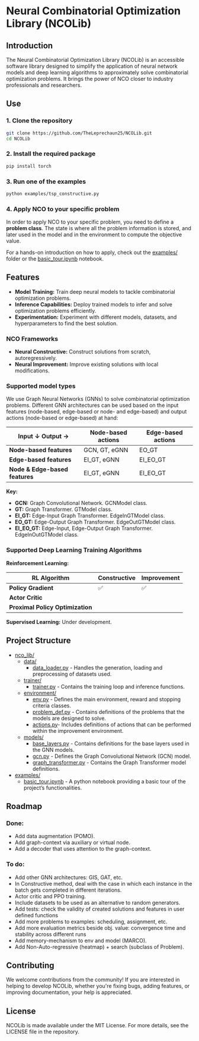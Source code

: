# Neural Combinatorial Optimization Library (NCOLib)

## Introduction
The Neural Combinatorial Optimization Library (NCOLib) is an accessible software library designed to simplify the application of neural network models and deep learning algorithms to approximately solve combinatorial optimization problems. It brings the power of NCO closer to industry professionals and researchers.

## Use
### 1. Clone the repository
```bash 
git clone https://github.com/TheLeprechaun25/NCOLib.git
cd NCOLib
```

### 2. Install the required package
```bash
pip install torch
```

### 3. Run one of the examples
```bash
python examples/tsp_constructive.py
```

### 4. Apply NCO to your specific problem
In order to apply NCO to your specific problem, you need to define a **problem class**. The state is where all the problem information is stored, and later used in the model and in the environment to compute the objective value.

For a hands-on introduction on how to apply, check out the [examples/](examples/) folder or the [basic_tour.ipynb](examples/basic_tour.ipynb) notebook.


## Features
- **Model Training:** Train deep neural models to tackle combinatorial optimization problems.
- **Inference Capabilities:** Deploy trained models to infer and solve optimization problems efficiently.
- **Experimentation:** Experiment with different models, datasets, and hyperparameters to find the best solution.

### NCO Frameworks
- **Neural Constructive:** Construct solutions from scratch, autoregressively.
- **Neural Improvement:** Improve existing solutions with local modifications.

### Supported model types

We use Graph Neural Networks (GNNs) to solve combinatorial optimization problems. Different GNN architectures can be used based on the input features (node-based, edge-based or node- and edge-based) and output actions (node-based or edge-based) at hand:

| Input &darr; Output &rarr;     | Node-based actions | Edge-based actions |
|--------------------------------|--------------------|--------------------|
| **Node-based features**        | GCN, GT, eGNN      | EO_GT              |
| **Edge-based features**        | EI_GT, eGNN        | EI_EO_GT           |
| **Node & Edge-based features** | EI_GT, eGNN        | EI_EO_GT           |

**Key:**
- **GCN:** Graph Convolutional Network. GCNModel class.
- **GT:** Graph Transformer. GTModel class.
- **EI_GT:** Edge-Input Graph Transformer. EdgeInGTModel class.
- **EO_GT:** Edge-Output Graph Transformer. EdgeOutGTModel class.
- **EI_EO_GT:** Edge-Input, Edge-Output Graph Transformer. EdgeInOutGTModel class.

### Supported Deep Learning Training Algorithms
**Reinforcement Learning:**

| RL Algorithm                     | Constructive | Improvement |
|----------------------------------|--------------|-------------|
| **Policy Gradient**              | ✅            | ✅           |
| **Actor Critic**                 |              |             |
| **Proximal Policy Optimization** |              |             |


**Supervised Learning:**
Under development.


## Project Structure
- [nco_lib/](nco_lib/) 
  - [data/](nco_lib/data/)
    - [data_loader.py](nco_lib/data/data_loader.py) - Handles the generation, loading and preprocessing of datasets used.
  - [trainer/](nco_lib/trainer/)
    - [trainer.py](nco_lib/trainer/trainer.py) - Contains the training loop and inference functions.
  - [environment/](nco_lib/environment/)
    - [env.py](nco_lib/environment/env.py) - Defines the main environment, reward and stopping criteria classes.
    - [problem_def.py](nco_lib/environment/problem_def.py) - Contains definitions of the problems that the models are designed to solve.
    - [actions.py](nco_lib/environment/actions.py)- Includes definitions of actions that can be performed within the improvement environment.
  - [models/](nco_lib/models/)
    - [base_layers.py](nco_lib/models/base_layers.py) - Contains definitions for the base layers used in the GNN models.
    - [gcn.py](nco_lib/models/gcn.py) - Defines the Graph Convolutional Network (GCN) model.
    - [graph_transformer.py](nco_lib/models/graph_transformer.py) - Contains the Graph Transformer model definitions.
- [examples/](examples/)
    - [basic_tour.ipynb](examples/basic_tour.ipynb) - A python notebook providing a basic tour of the project’s functionalities.


## Roadmap

### Done:
- Add data augmentation (POMO).
- Add graph-context via auxiliary or virtual node.
- Add a decoder that uses attention to the graph-context.

### To do:
- Add other GNN architectures: GIS, GAT, etc.
- In Constructive method, deal with the case in which each instance in the batch gets completed in different iterations.
- Actor critic and PPO training.
- Include datasets to be used as an alternative to random generators.
- Add tests: check the validity of created solutions and features in user defined functions
- Add more problems to examples: scheduling, assignment, etc.
- Add more evaluation metrics beside obj. value: convergence time and stability across different runs
- Add memory-mechanism to env and model (MARCO).
- Add Non-Auto-regressive (heatmap) + search (subclass of Problem).


## Contributing
We welcome contributions from the community! If you are interested in helping to develop NCOLib, whether you're fixing bugs, adding features, or improving documentation, your help is appreciated.

## License
NCOLib is made available under the MIT License. For more details, see the LICENSE file in the repository.
